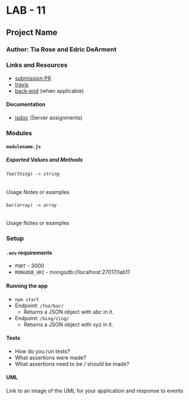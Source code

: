 # LAB - 11

## Project Name


### Author: Tia Rose and Edric DeArment

### Links and Resources
* [submission PR](http://xyz.com)
* [travis](http://xyz.com)
* [back-end](http://xyz.com) (when applicable)


#### Documentation

* [jsdoc](http://xyz.com) (Server assignments)


### Modules
#### `modulename.js`
##### Exported Values and Methods

###### `foo(thing) -> string`
Usage Notes or examples

###### `bar(array) -> array`
Usage Notes or examples

### Setup
#### `.env` requirements
* `PORT` - 3000
* `MONGODB_URI` - mongodb://localhost:27017/lab11

#### Running the app
* `npm start`
* Endpoint: `/foo/bar/`
  * Returns a JSON object with abc in it.
* Endpoint: `/bing/zing/`
  * Returns a JSON object with xyz in it.
  
#### Tests
* How do you run tests?
* What assertions were made?
* What assertions need to be / should be made?

#### UML
Link to an image of the UML for your application and response to events